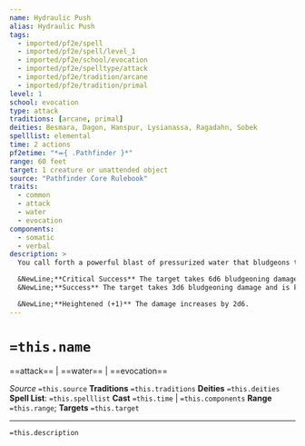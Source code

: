 ```yaml
---
name: Hydraulic Push
alias: Hydraulic Push
tags:
  - imported/pf2e/spell
  - imported/pf2e/spell/level_1
  - imported/pf2e/school/evocation
  - imported/pf2e/spelltype/attack
  - imported/pf2e/tradition/arcane
  - imported/pf2e/tradition/primal
level: 1
school: evocation
type: attack
traditions: [arcane, primal]
deities: Besmara, Dagon, Hanspur, Lysianassa, Ragadahn, Sobek
spelllist: elemental
time: 2 actions
pf2etime: "*⬺{ .Pathfinder }*"
range: 60 feet
target: 1 creature or unattended object
source: "Pathfinder Core Rulebook"
traits:
  - common
  - attack
  - water
  - evocation
components:
  - somatic
  - verbal
description: >
  You call forth a powerful blast of pressurized water that bludgeons the target and knocks it back. Make a ranged spell attack roll.

  &NewLine;**Critical Success** The target takes 6d6 bludgeoning damage and is knocked back 10 feet.
  &NewLine;**Success** The target takes 3d6 bludgeoning damage and is knocked back 5 feet.

  &NewLine;**Heightened (+1)** The damage increases by 2d6.
---
```

# `=this.name`
==attack== | ==water== | ==evocation==

*Source* `=this.source`
**Traditions** `=this.traditions`
**Deities** `=this.deities`
**Spell List**: `=this.spelllist`
**Cast** `=this.time` | `=this.components`
**Range** `=this.range`; **Targets** `=this.target`

***
`=this.description`